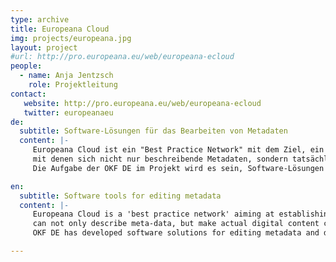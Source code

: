 ```yaml
---
type: archive
title: Europeana Cloud
img: projects/europeana.jpg
layout: project
#url: http://pro.europeana.eu/web/europeana-ecloud
people:
  - name: Anja Jentzsch
    role: Projektleitung
contact:
   website: http://pro.europeana.eu/web/europeana-ecloud
   twitter: europeanaeu
de:
  subtitle: Software-Lösungen für das Bearbeiten von Metadaten
  content: |-
     Europeana Cloud ist ein "Best Practice Network" mit dem Ziel, ein Cloud-basiertes System für Europeana und nationale Aggregatoren zu etablieren und geeignete Werkzeuge zu entwickeln,
     mit denen sich nicht nur beschreibende Metadaten, sondern tatsächliche digitalisierte Inhalte miteinander verknüpfen und bearbeiten lassen.
     Die Aufgabe der OKF DE im Projekt wird es sein, Software-Lösungen für das Bearbeiten von Metadaten und digitalisierten Objekten in einer Cloud-Infrastruktur zu entwickeln.

en:
  subtitle: Software tools for editing metadata
  content: |-
     Europeana Cloud is a 'best practice network' aiming at establishing a cloud-based system for the Europeana and national aggregators in order to develop tools that
     can not only describe meta-data, but make actual digital content connected, accessible and editable.
     OKF DE has developed software solutions for editing metadata and digital content in a cloud-infrastructure for the project.

---
```

